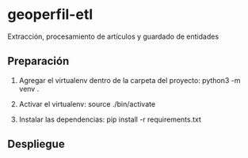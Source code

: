 # geoperfil-etl
Extracción, procesamiento de artículos y guardado de entidades

## Preparación

1. Agregar el virtualenv dentro de la carpeta del proyecto: python3 -m venv .

2. Activar el virtualenv: source ./bin/activate

3. Instalar las dependencias: pip install -r requirements.txt

## Despliegue



